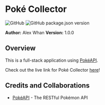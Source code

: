 # Poké Collector

![GitHub](https://img.shields.io/github/license/alex-whan/poke-collector)
![GitHub package.json version](https://img.shields.io/github/package-json/v/alex-whan/poke-collector)


**Author:** Alex Whan **Version:** 1.0.0

## Overview

This is a full-stack application using [PokéAPI](https://pokeapi.co/).

Check out the live link for Poké Collector [here](https://poke-collector.herokuapp.com/)! 

## Credits and Collaborations

* [PokéAPI](https://pokeapi.co/) - The RESTful Pokémon API




